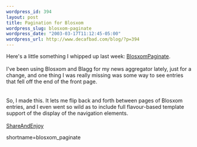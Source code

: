 ```yaml
--- 
wordpress_id: 394
layout: post
title: Pagination for Blosxom
wordpress_slug: blosxom-paginate
wordpress_date: "2003-03-17T11:12:45-05:00"
wordpress_url: http://www.decafbad.com/blog/?p=394
---
```

Here's a little something I whipped up last week:  <a href="http://www.decafbad.com/twiki/bin/view/Main/BlosxomPaginate">BlosxomPaginate</a>.
<br /><br />
I've been using Blosxom and Blagg for my news aggregator lately, just
for a change, and one thing I was really missing was some way to see
entries that fell off the end of the front page.  
<br /><br />
So, I made this.  It
lets me flip back and forth between pages of Blosxom entries, and I
even went so wild as to include full flavour-based template support of
the display of the navigation elements.
<br /><br />
<a href="http://www.decafbad.com/twiki/bin/view/Main/ShareAndEnjoy">ShareAndEnjoy</a>
<!--more-->
shortname=blosxom_paginate
